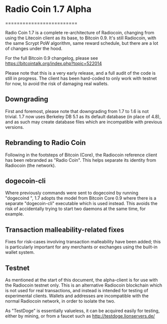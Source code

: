 # Radio Coin 1.7 Alpha
=========================

Radio Coin 1.7 is a complete re-architecture of Radiocoin, changing from
using the Litecoin client as its base, to Bitcoin 0.9. It's still Radiocoin,
with the same Scrypt PoW algorithm, same reward schedule, but there are a 
lot of changes under the hood.


For the full Bitcoin 0.9 changelog, please see https://bitcointalk.org/index.php?topic=522014

Please note that this is a very early release, and a full audit of the code
is still in progress. The client has been hard-coded to only work with testnet
for now, to avoid the risk of damaging real wallets.


Downgrading
-----------

First and foremost, please note that downgrading from 1.7 to 1.6 is not trivial.
1.7 now uses Berkeley DB 5.1 as its default database (in place of 4.8), and as
such may create database files which are incompatible with previous versions.

Rebranding to Radio Coin
---------------------------

Following in the footsteps of Bitcoin (Core), the Radiocoin reference client
has been rebranded as "Radio Coin". This helps separate its identity
from Radiocoin (the network).

dogecoin-cli
------------

Where previously commands were sent to dogecoind by running
"dogecoind <command>", 1.7 adopts the model from Bitcoin Core 0.9 where there is
a separate "dogecoin-cli" executable which is used instead. This avoids the risk
of accidentally trying to start two daemons at the same time, for example.


Transaction malleability-related fixes
--------------------------------------

Fixes for risk-cases involving transaction malleability have been added; this
is particularly important for any merchants or exchanges using the built-in
wallet system. 

Testnet
-------

As mentioned at the start of this document, the alpha-client is for use with the
Radiocoin testnet only. This is an alternative Radiocoin blockchain which is
not used for real transactions, and instead is intended for testing of experimental
clients. Wallets and addresses are incompatible with the normal Radiocoin
network, in order to isolate the two.

As "TestDoge" is essentially valueless, it can be acquired easily for testing,
either by mining, or from a faucet such as http://testdoge.lionservers.de/
